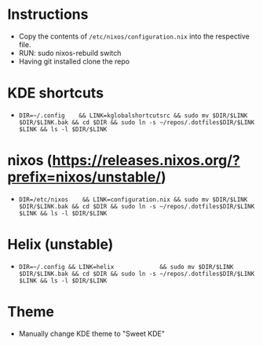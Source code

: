 # Instructions
- Copy the contents of `/etc/nixos/configuration.nix` into the respective file.
- RUN: sudo nixos-rebuild switch
- Having git installed clone the repo

# KDE shortcuts
- `DIR=~/.config    && LINK=kglobalshortcutsrc && sudo mv $DIR/$LINK $DIR/$LINK.bak && cd $DIR && sudo ln -s ~/repos/.dotfiles$DIR/$LINK $LINK && ls -l $DIR/$LINK`

# nixos (https://releases.nixos.org/?prefix=nixos/unstable/)
- `DIR=/etc/nixos    && LINK=configuration.nix && sudo mv $DIR/$LINK $DIR/$LINK.bak && cd $DIR && sudo ln -s ~/repos/.dotfiles$DIR/$LINK $LINK && ls -l $DIR/$LINK`

# Helix (unstable)
- `DIR=~/.config && LINK=helix             && sudo mv $DIR/$LINK $DIR/$LINK.bak && cd $DIR && sudo ln -s ~/repos/.dotfiles$DIR/$LINK $LINK && ls -l $DIR/$LINK`

# Theme
- Manually change KDE theme to "Sweet KDE"
